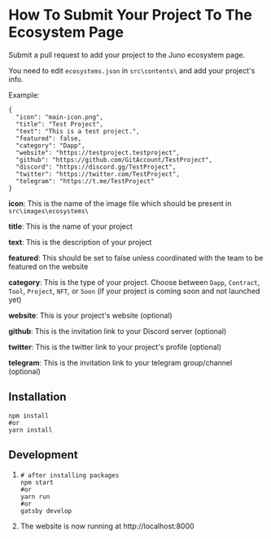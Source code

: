 # How To Submit Your Project To The Ecosystem Page

Submit a pull request to add your project to the Juno ecosystem page.

You need to edit `ecosystems.json` in `src\contents\` and add your project's info.

Example:
```
{
  "icon": "main-icon.png",
  "title": "Test Project",
  "text": "This is a test project.",
  "featured": false,
  "category": "Dapp",
  "website": "https://testproject.testproject",
  "github": "https://github.com/GitAccount/TestProject",
  "discord": "https://discord.gg/TestProject",
  "twitter": "https://twitter.com/TestProject",
  "telegram": "https://t.me/TestProject"
}
```
**icon**: This is the name of the image file which should be present in `src\images\ecosystems\`

**title**: This is the name of your project

**text**: This is the description of your project

**featured**: This should be set to false unless coordinated with the team to be featured on the website

**category**: This is the type of your project. Choose between `Dapp`, `Contract`, `Tool`, `Project`, `NFT`, or `Soon` (if your project is coming soon and not launched yet)

**website**: This is your project's website (optional)

**github**: This is the invitation link to your Discord server (optional)

**twitter**: This is the twitter link to your project's profile (optional)

**telegram**: This is the invitation link to your telegram group/channel (optional)

## Installation

```shell
npm install
#or
yarn install
```

## Development

1.
    ```shell
    # after installing packages
    npm start
    #or
    yarn run
    #or
    gatsby develop
    ```

2. The website is now running at http://localhost:8000